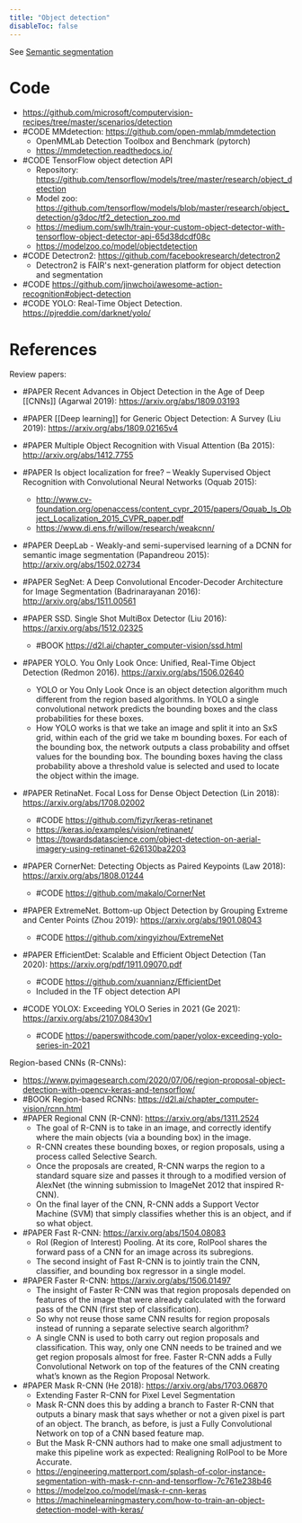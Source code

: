 ```yaml
---
title: "Object detection"
disableToc: false 
---
```


See [Semantic segmentation](Semantic%20segmentation.md)
 
# Code
- https://github.com/microsoft/computervision-recipes/tree/master/scenarios/detection
- #CODE MMdetection: https://github.com/open-mmlab/mmdetection
	- OpenMMLab Detection Toolbox and Benchmark (pytorch)
	- https://mmdetection.readthedocs.io/
- #CODE TensorFlow object detection API
	- Repository: https://github.com/tensorflow/models/tree/master/research/object_detection
	- Model zoo: https://github.com/tensorflow/models/blob/master/research/object_detection/g3doc/tf2_detection_zoo.md
	- https://medium.com/swlh/train-your-custom-object-detector-with-tensorflow-object-detector-api-65d38dcdf08c
	- https://modelzoo.co/model/objectdetection
- #CODE Detectron2: https://github.com/facebookresearch/detectron2
	- Detectron2 is FAIR's next-generation platform for object detection and segmentation
- #CODE https://github.com/jinwchoi/awesome-action-recognition#object-detection
- #CODE YOLO: Real-Time Object Detection. https://pjreddie.com/darknet/yolo/

# References
Review papers:
- #PAPER Recent Advances in Object Detection in the Age of Deep [[CNNs]] (Agarwal 2019): https://arxiv.org/abs/1809.03193
- #PAPER [[Deep learning]] for Generic Object Detection: A Survey (Liu 2019): https://arxiv.org/abs/1809.02165v4


- #PAPER Multiple Object Recognition with Visual Attention (Ba 2015): http://arxiv.org/abs/1412.7755
- #PAPER Is object localization for free? – Weakly Supervised Object Recognition with Convolutional Neural Networks (Oquab 2015): 
	- http://www.cv-foundation.org/openaccess/content_cvpr_2015/papers/Oquab_Is_Object_Localization_2015_CVPR_paper.pdf
	- https://www.di.ens.fr/willow/research/weakcnn/
- #PAPER DeepLab - Weakly-and semi-supervised learning of a DCNN for semantic image segmentation (Papandreou 2015): http://arxiv.org/abs/1502.02734
- #PAPER SegNet: A Deep Convolutional Encoder-Decoder Architecture for Image Segmentation (Badrinarayanan 2016): http://arxiv.org/abs/1511.00561
- #PAPER SSD. Single Shot MultiBox Detector (Liu 2016): https://arxiv.org/abs/1512.02325
	- #BOOK https://d2l.ai/chapter_computer-vision/ssd.html
- #PAPER YOLO. You Only Look Once: Unified, Real-Time Object Detection (Redmon 2016). https://arxiv.org/abs/1506.02640
	- YOLO or You Only Look Once is an object detection algorithm much different from the region based algorithms. In YOLO a single convolutional network predicts the bounding boxes and the class probabilities for these boxes.
	- How YOLO works is that we take an image and split it into an SxS grid, within each of the grid we take m bounding boxes. For each of the bounding box, the network outputs a class probability and offset values for the bounding box. The bounding boxes having the class probability above a threshold value is selected and used to locate the object within the image.
- #PAPER RetinaNet. Focal Loss for Dense Object Detection (Lin 2018): https://arxiv.org/abs/1708.02002
	- #CODE https://github.com/fizyr/keras-retinanet
	- https://keras.io/examples/vision/retinanet/
	- https://towardsdatascience.com/object-detection-on-aerial-imagery-using-retinanet-626130ba2203
- #PAPER CornerNet: Detecting Objects as Paired Keypoints (Law 2018): https://arxiv.org/abs/1808.01244
	- #CODE https://github.com/makalo/CornerNet
- #PAPER ExtremeNet. Bottom-up Object Detection by Grouping Extreme and Center Points (Zhou 2019): https://arxiv.org/abs/1901.08043
	- #CODE https://github.com/xingyizhou/ExtremeNet
- #PAPER EfficientDet: Scalable and Efficient Object Detection (Tan 2020): https://arxiv.org/pdf/1911.09070.pdf
	- #CODE https://github.com/xuannianz/EfficientDet
	- Included in the TF object detection API
- #CODE YOLOX: Exceeding YOLO Series in 2021 (Ge 2021): https://arxiv.org/abs/2107.08430v1
	- #CODE https://paperswithcode.com/paper/yolox-exceeding-yolo-series-in-2021

Region-based CNNs (R-CNNs):
- https://www.pyimagesearch.com/2020/07/06/region-proposal-object-detection-with-opencv-keras-and-tensorflow/
- #BOOK Region-based RCNNs: https://d2l.ai/chapter_computer-vision/rcnn.html
- #PAPER Regional CNN (R-CNN): https://arxiv.org/abs/1311.2524
	- The goal of R-CNN is to take in an image, and correctly identify where the main objects (via a bounding box) in the image.
	- R-CNN creates these bounding boxes, or region proposals, using a process called Selective Search. 
	- Once the proposals are created, R-CNN warps the region to a standard square size and passes it through to a modified version of AlexNet (the winning submission to ImageNet 2012 that inspired R-CNN).
	- On the final layer of the CNN, R-CNN adds a Support Vector Machine (SVM) that simply classifies whether this is an object, and if so what object. 
- #PAPER Fast R-CNN: https://arxiv.org/abs/1504.08083
	- RoI (Region of Interest) Pooling. At its core, RoIPool shares the forward pass of a CNN for an image across its subregions. 
	- The second insight of Fast R-CNN is to jointly train the CNN, classifier, and bounding box regressor in a single model. 
- #PAPER Faster R-CNN: https://arxiv.org/abs/1506.01497
	- The insight of Faster R-CNN was that region proposals depended on features of the image that were already calculated with the forward pass of the CNN (first step of classification).
	- So why not reuse those same CNN results for region proposals instead of running a separate selective search algorithm?
	- A single CNN is used to both carry out region proposals and classification. This way, only one CNN needs to be trained and we get region proposals almost for free. Faster R-CNN adds a Fully Convolutional Network on top of the features of the CNN creating what’s known as the Region Proposal Network.
- #PAPER Mask R-CNN (He 2018): https://arxiv.org/abs/1703.06870
	- Extending Faster R-CNN for Pixel Level Segmentation
	- Mask R-CNN does this by adding a branch to Faster R-CNN that outputs a binary mask that says whether or not a given pixel is part of an object. The branch, as before, is just a Fully Convolutional Network on top of a CNN based feature map. 
	- But the Mask R-CNN authors had to make one small adjustment to make this pipeline work as expected: Realigning RoIPool to be More Accurate.
	- https://engineering.matterport.com/splash-of-color-instance-segmentation-with-mask-r-cnn-and-tensorflow-7c761e238b46
	- https://modelzoo.co/model/mask-r-cnn-keras
	- https://machinelearningmastery.com/how-to-train-an-object-detection-model-with-keras/